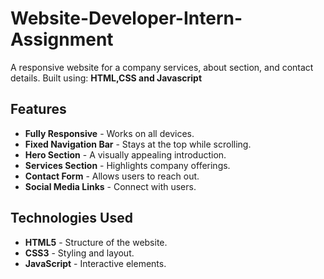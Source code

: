 # Website-Developer-Intern-Assignment

A responsive website for a company services, about section, and contact details. Built using: **HTML,CSS and Javascript**

## Features

- **Fully Responsive** - Works on all devices.
- **Fixed Navigation Bar** - Stays at the top while scrolling.
- **Hero Section** - A visually appealing introduction.
- **Services Section** - Highlights company offerings.
- **Contact Form** - Allows users to reach out.
- **Social Media Links** - Connect with users.

## Technologies Used

- **HTML5** - Structure of the website.
- **CSS3** - Styling and layout.
- **JavaScript** - Interactive elements.

